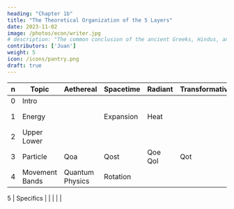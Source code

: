 ```yaml
---
heading: "Chapter 1b"
title: "The Theoretical Organization of the 5 Layers"
date: 2023-11-02
image: /photos/econ/writer.jpg
# description: "The common conclusion of the ancient Greeks, Hindus, and Chinese"
contributors: ['Juan']
weight: 5
icon: /icons/pantry.png
draft: true
---
```



n | Topic | Aethereal | Spacetime | Radiant | Transformative | Material
--- | --- | --- | --- | --- | --- | ---
0 | Intro 			| 					| 			|			 |		 | 
1 | Energy 			|					| Expansion | Heat 		|  		| Strong Force 
2 | Upper Lower 	| 					|			 | 			| 		| 
3 | Particle 		| Qoa 				| Qost 		| Qoe Qol 	| Qot | Qom
4 | Movement Bands 	| Quantum Physics 	| Rotation 	| 			| 		|

5 | Specifics 		| 					| 			|		 	|		| 


